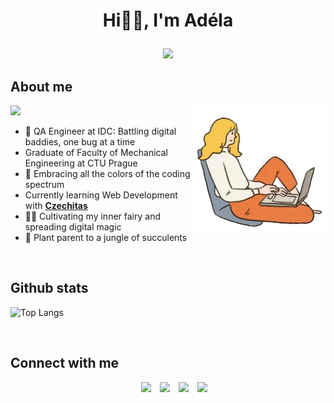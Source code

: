# <p align="center">Hi👋🏻, I'm Adéla</p>
<p align="center">
  <a href="https://github.com/DenverCoder1/readme-typing-svg"><img src="https://readme-typing-svg.herokuapp.com?font=Time+New+Roman&color=cyan&size=25&center=true&vCenter=true&width=600&height=100&lines=Mechanical+Engineering+graduate;Computer+Science+student;Good+vibes+addict+🤸‍♀️;"></a>
</p>

## About me
<img src="https://media.giphy.com/media/ObNTw8Uzwy6KQ/giphy.gif" width="30px">
<img align="right" img src="https://raw.githubusercontent.com/afialova/afialova/master/200w.webp" width="210px">

- 🐞 QA Engineer at IDC: Battling digital baddies, one bug at a time<br>
- Graduate of Faculty of Mechanical Engineering at CTU Prague <br>
- 🌈 Embracing all the colors of the coding spectrum<br>
- Currently learning Web Development with [__Czechitas__](https://www.czechitas.cz/kurzy/digitalni-akademie-web)<br>
- 🧚‍♂️ Cultivating my inner fairy and spreading digital magic<br>
- 🌿 Plant parent to a jungle of succulents<br>
<br>

## Github stats
![Top Langs](https://github-readme-stats.vercel.app/api/top-langs/?username=afialova&layout=compact&theme=tokyonight)

<br>

## Connect with me
<div align="center"  class="icons-social" style="margin-left: 10px;">
        <a style="margin-left: 10px;" target="_blank" href="mailto:adela.grnd@gmail.com">
			<img src="https://img.icons8.com/doodle/48/gmail.png"></a>
        <a style="margin-left: 10px;"  target="_blank" href="https://www.linkedin.com/in/adela-fialova/">
			<img src="https://img.icons8.com/doodle/40/000000/linkedin--v2.png"></a>
        <a style="margin-left: 10px;" target="_blank" href="https://github.com/afialova">
		  <img src="https://img.icons8.com/doodle/40/000000/github--v1.png"></a>
        <a style="margin-left: 10px;" target="_blank" href="https://instagram.com/_adelafialova">
			<img src="https://img.icons8.com/doodle/40/000000/instagram-new--v2.png"></a>
      </div>
